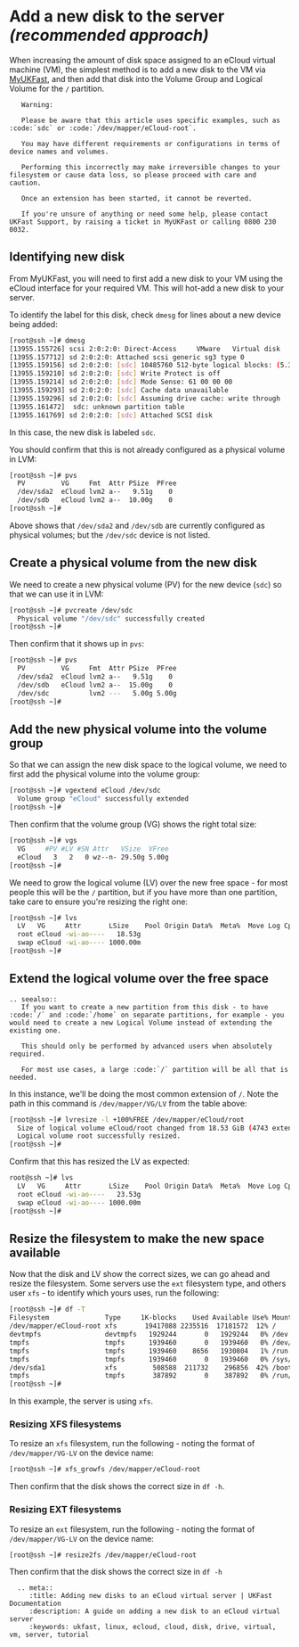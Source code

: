 # Add a new disk to the server *(recommended approach)*

When increasing the amount of disk space assigned to an eCloud virtual machine (VM), the simplest method is to add a new disk to the VM via [MyUKFast](https://my.ukfast.co.uk), and then add that disk into the Volume Group and Logical Volume for the `/` partition.

```eval_rst
   Warning:
   
   Please be aware that this article uses specific examples, such as :code:`sdc` or :code:`/dev/mapper/eCloud-root`.

   You may have different requirements or configurations in terms of device names and volumes.

   Performing this incorrectly may make irreversible changes to your filesystem or cause data loss, so please proceed with care and caution.

   Once an extension has been started, it cannot be reverted.
   
   If you're unsure of anything or need some help, please contact UKFast Support, by raising a ticket in MyUKFast or calling 0800 230 0032.
```

## Identifying new disk

From MyUKFast, you will need to first add a new disk to your VM using the eCloud interface for your required VM. This will hot-add a new disk to your server.

To identify the label for this disk, check `dmesg` for lines about a new device being added:

```bash
[root@ssh ~]# dmesg
[13955.155726] scsi 2:0:2:0: Direct-Access     VMware   Virtual disk     1.0  PQ: 0 ANSI: 2
[13955.157712] sd 2:0:2:0: Attached scsi generic sg3 type 0
[13955.159156] sd 2:0:2:0: [sdc] 10485760 512-byte logical blocks: (5.36 GB/5.00 GiB)
[13955.159210] sd 2:0:2:0: [sdc] Write Protect is off
[13955.159214] sd 2:0:2:0: [sdc] Mode Sense: 61 00 00 00
[13955.159293] sd 2:0:2:0: [sdc] Cache data unavailable
[13955.159296] sd 2:0:2:0: [sdc] Assuming drive cache: write through
[13955.161472]  sdc: unknown partition table
[13955.161769] sd 2:0:2:0: [sdc] Attached SCSI disk
```

In this case, the new disk is labeled `sdc`.

You should confirm that this is not already configured as a physical volume in LVM:

```bash
[root@ssh ~]# pvs
  PV         VG     Fmt  Attr PSize  PFree
  /dev/sda2  eCloud lvm2 a--   9.51g    0
  /dev/sdb   eCloud lvm2 a--  10.00g    0
[root@ssh ~]#
```

Above shows that `/dev/sda2` and `/dev/sdb` are currently configured as physical volumes; but the `/dev/sdc` device is not listed.

## Create a physical volume from the new disk

We need to create a new physical volume (PV) for the new device (`sdc`) so that we can use it in LVM:

```bash
[root@ssh ~]# pvcreate /dev/sdc
  Physical volume "/dev/sdc" successfully created
[root@ssh ~]#
```

Then confirm that it shows up in `pvs`:

```bash
[root@ssh ~]# pvs
  PV         VG     Fmt  Attr PSize  PFree
  /dev/sda2  eCloud lvm2 a--   9.51g    0
  /dev/sdb   eCloud lvm2 a--  15.00g    0
  /dev/sdc          lvm2 ---   5.00g 5.00g
[root@ssh ~]#
```

## Add the new physical volume into the volume group

So that we can assign the new disk space to the logical volume, we need to first add the physical volume into the volume group:

```bash
[root@ssh ~]# vgextend eCloud /dev/sdc
  Volume group "eCloud" successfully extended
[root@ssh ~]#
```

Then confirm that the volume group (VG) shows the right total size:

```bash
[root@ssh ~]# vgs
  VG     #PV #LV #SN Attr   VSize  VFree
  eCloud   3   2   0 wz--n- 29.50g 5.00g
[root@ssh ~]#
```

We need to grow the logical volume (LV) over the new free space - for most people this will be the `/` partition, but if you have more than one partition, take care to ensure you're resizing the right one:

```bash
[root@ssh ~]# lvs
  LV   VG     Attr       LSize    Pool Origin Data%  Meta%  Move Log Cpy%Sync Convert
  root eCloud -wi-ao----   18.53g                                                    
  swap eCloud -wi-ao---- 1000.00m                                                    
[root@ssh ~]#
```

## Extend the logical volume over the free space

```eval_rst
.. seealso::
   If you want to create a new partition from this disk - to have :code:`/` and :code:`/home` on separate partitions, for example - you would need to create a new Logical Volume instead of extending the existing one.

   This should only be performed by advanced users when absolutely required.

   For most use cases, a large :code:`/` partition will be all that is needed.
```

In this instance, we'll be doing the most common extension of `/`. Note the path in this command is `/dev/mapper/VG/LV` from the table above:

```bash
[root@ssh ~]# lvresize -l +100%FREE /dev/mapper/eCloud/root
  Size of logical volume eCloud/root changed from 18.53 GiB (4743 extents) to 23.53 GiB (6023 extents).
  Logical volume root successfully resized.
[root@ssh ~]#
```

Confirm that this has resized the LV as expected:

```bash
root@ssh ~]# lvs
  LV   VG     Attr       LSize    Pool Origin Data%  Meta%  Move Log Cpy%Sync Convert
  root eCloud -wi-ao----   23.53g                                                    
  swap eCloud -wi-ao---- 1000.00m                                                    
[root@ssh ~]#
```

## Resize the filesystem to make the new space available

Now that the disk and LV show the correct sizes, we can go ahead and resize the filesystem. Some servers use the `ext` filesystem type, and others user `xfs` - to identify which yours uses, run the following:

```bash
[root@ssh ~]# df -T
Filesystem              Type     1K-blocks    Used Available Use% Mounted on
/dev/mapper/eCloud-root xfs       19417088 2235516  17181572  12% /
devtmpfs                devtmpfs   1929244       0   1929244   0% /dev
tmpfs                   tmpfs      1939460       0   1939460   0% /dev/shm
tmpfs                   tmpfs      1939460    8656   1930804   1% /run
tmpfs                   tmpfs      1939460       0   1939460   0% /sys/fs/cgroup
/dev/sda1               xfs         508588  211732    296856  42% /boot
tmpfs                   tmpfs       387892       0    387892   0% /run/user/0
[root@ssh ~]#
```

In this example, the server is using `xfs`.

### Resizing XFS filesystems

To resize an `xfs` filesystem, run the following - noting the format of `/dev/mapper/VG-LV` on the device name:

```bash
[root@ssh ~]# xfs_growfs /dev/mapper/eCloud-root
```

Then confirm that the disk shows the correct size in `df -h`.

### Resizing EXT filesystems

To resize an `ext` filesystem, run the following - noting the format of `/dev/mapper/VG-LV` on the device name:

```bash
[root@ssh ~]# resize2fs /dev/mapper/eCloud-root
```

Then confirm that the disk shows the correct size in `df -h`

```eval_rst
  .. meta::
     :title: Adding new disks to an eCloud virtual server | UKFast Documentation
     :description: A guide on adding a new disk to an eCloud virtual server
     :keywords: ukfast, linux, ecloud, cloud, disk, drive, virtual, vm, server, tutorial
